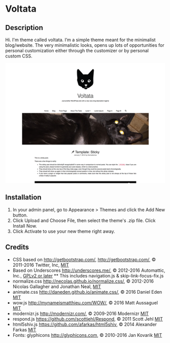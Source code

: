 # Voltata
## Description
Hi. I'm theme called voltata. I’m a simple theme meant for the minimalist blog/website. The very minimalistic looks, opens up lots of opportunities for personal customization either through the customizer or by personal custom CSS.

![alt text](https://github.com/Sultenhest/Voltata/blob/master/screenshot.png "Screenshot of theme")

## Installation
1. In your admin panel, go to Appearance > Themes and click the Add New button.
2. Click Upload and Choose File, then select the theme's .zip file. Click Install Now.
3. Click Activate to use your new theme right away.

## Credits
* CSS based on http://getbootstrap.com/, http://getbootstrap.com/, © 2011-2016 Twitter, Inc, [MIT](http://opensource.org/licenses/MIT)
* Based on Underscores http://underscores.me/, © 2012-2016 Automattic, Inc., [GPLv2 or later](https://www.gnu.org/licenses/gpl-2.0.html)
** This includes navigation.js & skip-link-focus-fix.js
* normalize.css http://necolas.github.io/normalize.css/, © 2012-2016 Nicolas Gallagher and Jonathan Neal, [MIT](http://opensource.org/licenses/MIT)
* animate.css http://daneden.github.io/animate.css/, © 2016 Daniel Eden [MIT](http://opensource.org/licenses/MIT)
* wow.js http://mynameismatthieu.com/WOW/, © 2016 Matt Aussaguel [MIT](http://opensource.org/licenses/MIT)
* modernizr.js http://modernizr.com/, © 2009-2016 Modernizr [MIT](http://opensource.org/licenses/MIT)
* respond.js https://github.com/scottjehl/Respond, © 2011 Scott Jehl [MIT](http://opensource.org/licenses/MIT)
* html5shiv.js https://github.com/afarkas/html5shiv, © 2014 Alexander Farkas [MIT](http://opensource.org/licenses/MIT)
* Fonts: glyphicons http://glyphicons.com, © 2010-2016 Jan Kovarik [MIT](http://opensource.org/licenses/MIT)
